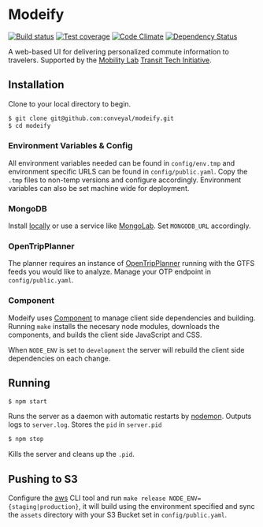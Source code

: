 # Modeify

[![Build status][travis-image]][travis-url]
[![Test coverage][coveralls-image]][coveralls-url]
[![Code Climate][code-climate-image]][code-climate-url]
[![Dependency Status][david-image]][david-url]

[travis-image]: https://img.shields.io/travis/conveyal/modeify.svg?style=flat-square
[travis-url]: https://travis-ci.org/conveyal/modeify
[coveralls-image]: https://img.shields.io/coveralls/conveyal/modeify.svg?style=flat-square
[coveralls-url]: https://coveralls.io/r/conveyal/modeify?branch=master
[code-climate-image]: http://img.shields.io/codeclimate/github/conveyal/modeify.svg?style=flat-square
[code-climate-url]: https://codeclimate.com/github/conveyal/modeify
[david-image]: http://img.shields.io/david/conveyal/modeify.svg?style=flat-square
[david-url]: https://david-dm.org/conveyal/modeify

A web-based UI for delivering personalized commute information to travelers. Supported by the [Mobility Lab](http://mobilitylab.org/) [Transit Tech Initiative](http://mobilitylab.org/tech/transit-tech-initiative/).

## Installation

Clone to your local directory to begin.

```bash
$ git clone git@github.com:conveyal/modeify.git
$ cd modeify
```

### Environment Variables & Config

All environment variables needed can be found in `config/env.tmp` and environment specific URLS can be found in `config/public.yaml`. Copy the `.tmp` files to non-temp versions and configure accordingly. Environment variables can also be set machine wide for deployment.

### MongoDB

Install [locally](http://www.mongodb.org/downloads) or use a service like [MongoLab](https://mongolab.com/welcome/). Set `MONGODB_URL` accordingly.

### OpenTripPlanner

The planner requires an instance of [OpenTripPlanner](http://opentripplanner.com) running with the GTFS feeds you would like to analyze. Manage your OTP endpoint in `config/public.yaml`.

### Component

Modeify uses [Component](https://github.com/componentjs/component) to manage client side dependencies and building. Running `make` installs the necesary node modules, downloads the components, and builds the client side JavaScript and CSS.

When `NODE_ENV` is set to `development` the server will rebuild the client side dependencies on each change.

## Running

```bash
$ npm start
```

Runs the server as a daemon with automatic restarts by [nodemon](http://nodemon.io/). Outputs logs to `server.log`. Stores the `pid` in `server.pid`

```bash
$ npm stop
```

Kills the server and cleans up the `.pid`.

## Pushing to S3

Configure the [aws](http://docs.aws.amazon.com/cli/latest/reference/) CLI tool and run `make release NODE_ENV={staging|production}`, it will build using the environment specified and sync the `assets` directory with your S3 Bucket set in `config/public.yaml`.
